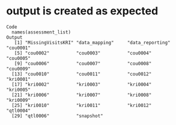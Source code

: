 # output is created as expected

    Code
      names(assessment_list)
    Output
       [1] "MissingVisitsKRI" "data_mapping"     "data_reporting"   "cou0001"         
       [5] "cou0002"          "cou0003"          "cou0004"          "cou0005"         
       [9] "cou0006"          "cou0007"          "cou0008"          "cou0009"         
      [13] "cou0010"          "cou0011"          "cou0012"          "kri0001"         
      [17] "kri0002"          "kri0003"          "kri0004"          "kri0005"         
      [21] "kri0006"          "kri0007"          "kri0008"          "kri0009"         
      [25] "kri0010"          "kri0011"          "kri0012"          "qtl0004"         
      [29] "qtl0006"          "snapshot"        

